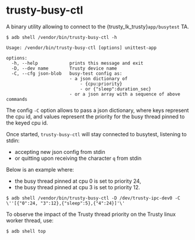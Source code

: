 # trusty-busy-ctl

A binary utility allowing to connect to the {trusty_lk_trusty}`app/busytest` TA.

```
$ adb shell /vendor/bin/trusty-busy-ctl -h
```

```
Usage: /vendor/bin/trusty-busy-ctl [options] unittest-app

options:
  -h, --help            prints this message and exit
  -D, --dev name        Trusty device name
  -C, --cfg json-blob   busy-test config as:
                        - a json dictionary of
                            - {cpu:priority}
                            - or {"sleep":duration_sec}
                        - or a json array with a sequence of above commands
```

The config `-C` option allows to pass a json dictionary, where keys represent the cpu id, and values represent the priority for the busy thread pinned to the keyed cpu id.

Once started, `trusty-busy-ctl` will stay connected to busytest, listening
to stdin:

- accepting new json config from stdin
- or quitting upon receiving the character `q` from stdin

Below is an example where:

- the busy thread pinned at cpu 0 is set to priority 24,
- the busy thread pinned at cpu 3 is set to priority 12.

```
$ adb shell /vendor/bin/trusty-busy-ctl -D /dev/trusty-ipc-dev0 -C \''[{"0":24, "3":12},{"sleep":5},{"4":24}]'\'
```

To observe the impact of the Trusty thread priority on the Trusty linux worker thread, use:

```
$ adb shell top
```
